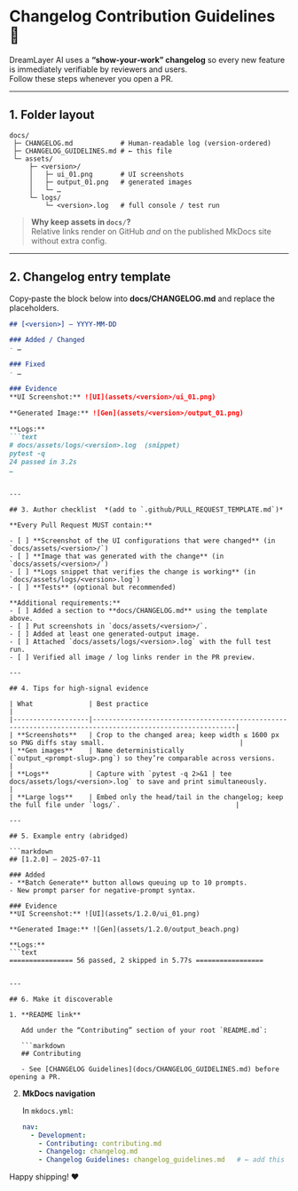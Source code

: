 # Changelog Contribution Guidelines 🚀

DreamLayer AI uses a **“show‑your‑work” changelog** so every new feature is immediately verifiable by reviewers and users.  
Follow these steps whenever you open a PR.

---

## 1. Folder layout

```text
docs/
 ├─ CHANGELOG.md            # Human‑readable log (version‑ordered)
 ├─ CHANGELOG_GUIDELINES.md # ← this file
 └─ assets/
     ├─ <version>/
     │   ├─ ui_01.png       # UI screenshots
     │   ├─ output_01.png   # generated images
     │   └─ …​
     └─ logs/
         └─ <version>.log   # full console / test run
```

> **Why keep assets in `docs/`?**  
> Relative links render on GitHub *and* on the published MkDocs site without extra config.

---

## 2. Changelog entry template

Copy‑paste the block below into **docs/CHANGELOG.md** and replace the placeholders.

```markdown
## [<version>] – YYYY‑MM‑DD

### Added / Changed
- …

### Fixed
- …

### Evidence
**UI Screenshot:** ![UI](assets/<version>/ui_01.png)

**Generated Image:** ![Gen](assets/<version>/output_01.png)

**Logs:**
```text
# docs/assets/logs/<version>.log  (snippet)
pytest -q
24 passed in 3.2s
…
```
```

---

## 3. Author checklist  *(add to `.github/PULL_REQUEST_TEMPLATE.md`)*

**Every Pull Request MUST contain:**

- [ ] **Screenshot of the UI configurations that were changed** (in `docs/assets/<version>/`)
- [ ] **Image that was generated with the change** (in `docs/assets/<version>/`)
- [ ] **Logs snippet that verifies the change is working** (in `docs/assets/logs/<version>.log`)
- [ ] **Tests** (optional but recommended)

**Additional requirements:**
- [ ] Added a section to **docs/CHANGELOG.md** using the template above.  
- [ ] Put screenshots in `docs/assets/<version>/`.  
- [ ] Added at least one generated‑output image.  
- [ ] Attached `docs/assets/logs/<version>.log` with the full test run.  
- [ ] Verified all image / log links render in the PR preview.

---

## 4. Tips for high‑signal evidence

| What              | Best practice                                                                                           |
|-------------------|----------------------------------------------------------------------------------------------------------|
| **Screenshots**   | Crop to the changed area; keep width ≤ 1600 px so PNG diffs stay small.                                  |
| **Gen images**    | Name deterministically (`output_<prompt‑slug>.png`) so they’re comparable across versions.               |
| **Logs**          | Capture with `pytest -q 2>&1 | tee docs/assets/logs/<version>.log` to save and print simultaneously.     |
| **Large logs**    | Embed only the head/tail in the changelog; keep the full file under `logs/`.                             |

---

## 5. Example entry (abridged)

```markdown
## [1.2.0] – 2025‑07‑11

### Added
- **Batch Generate** button allows queuing up to 10 prompts.
- New prompt parser for negative‑prompt syntax.

### Evidence
**UI Screenshot:** ![UI](assets/1.2.0/ui_01.png)

**Generated Image:** ![Gen](assets/1.2.0/output_beach.png)

**Logs:**
```text
================ 56 passed, 2 skipped in 5.77s =================
```
```

---

## 6. Make it discoverable

1. **README link**

   Add under the “Contributing” section of your root `README.md`:

   ```markdown
   ## Contributing

   - See [CHANGELOG Guidelines](docs/CHANGELOG_GUIDELINES.md) before opening a PR.
   ```

2. **MkDocs navigation**

   In `mkdocs.yml`:

   ```yaml
   nav:
     - Development:
       - Contributing: contributing.md
       - Changelog: changelog.md
       - Changelog Guidelines: changelog_guidelines.md   # ← add this line
   ```

Happy shipping! ♥

